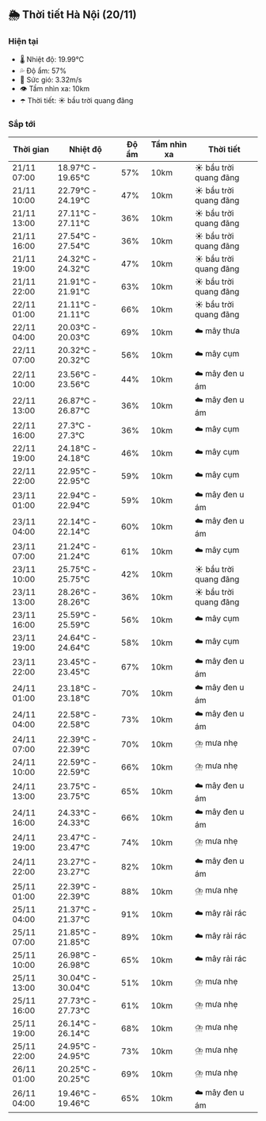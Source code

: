 ## 🌦️ Thời tiết Hà Nội (20/11)

### Hiện tại

- 🌡️ Nhiệt độ: 19.99℃
- 💦 Độ ẩm: 57%
- 💨 Sức gió: 3.32m/s
- 👁️ Tầm nhìn xa: 10km
- ☂️ Thời tiết: ☀️ bầu trời quang đãng

### Sắp tới

| Thời gian | Nhiệt độ | Độ ẩm | Tầm nhìn xa | Thời tiết |
| --- | --- | --- | --- | --- |
| 21/11 07:00 | 18.97℃ - 19.65℃ | 57% | 10km | ☀️ bầu trời quang đãng |
| 21/11 10:00 | 22.79℃ - 24.19℃ | 47% | 10km | ☀️ bầu trời quang đãng |
| 21/11 13:00 | 27.11℃ - 27.11℃ | 36% | 10km | ☀️ bầu trời quang đãng |
| 21/11 16:00 | 27.54℃ - 27.54℃ | 36% | 10km | ☀️ bầu trời quang đãng |
| 21/11 19:00 | 24.32℃ - 24.32℃ | 47% | 10km | ☀️ bầu trời quang đãng |
| 21/11 22:00 | 21.91℃ - 21.91℃ | 63% | 10km | ☀️ bầu trời quang đãng |
| 22/11 01:00 | 21.11℃ - 21.11℃ | 66% | 10km | ☀️ bầu trời quang đãng |
| 22/11 04:00 | 20.03℃ - 20.03℃ | 69% | 10km | ☁️ mây thưa |
| 22/11 07:00 | 20.32℃ - 20.32℃ | 56% | 10km | ☁️ mây cụm |
| 22/11 10:00 | 23.56℃ - 23.56℃ | 44% | 10km | ☁️ mây đen u ám |
| 22/11 13:00 | 26.87℃ - 26.87℃ | 36% | 10km | ☁️ mây đen u ám |
| 22/11 16:00 | 27.3℃ - 27.3℃ | 36% | 10km | ☁️ mây cụm |
| 22/11 19:00 | 24.18℃ - 24.18℃ | 46% | 10km | ☁️ mây cụm |
| 22/11 22:00 | 22.95℃ - 22.95℃ | 59% | 10km | ☁️ mây cụm |
| 23/11 01:00 | 22.94℃ - 22.94℃ | 59% | 10km | ☁️ mây đen u ám |
| 23/11 04:00 | 22.14℃ - 22.14℃ | 60% | 10km | ☁️ mây đen u ám |
| 23/11 07:00 | 21.24℃ - 21.24℃ | 61% | 10km | ☁️ mây cụm |
| 23/11 10:00 | 25.75℃ - 25.75℃ | 42% | 10km | ☀️ bầu trời quang đãng |
| 23/11 13:00 | 28.26℃ - 28.26℃ | 36% | 10km | ☀️ bầu trời quang đãng |
| 23/11 16:00 | 25.59℃ - 25.59℃ | 56% | 10km | ☁️ mây cụm |
| 23/11 19:00 | 24.64℃ - 24.64℃ | 58% | 10km | ☁️ mây cụm |
| 23/11 22:00 | 23.45℃ - 23.45℃ | 67% | 10km | ☁️ mây đen u ám |
| 24/11 01:00 | 23.18℃ - 23.18℃ | 70% | 10km | ☁️ mây đen u ám |
| 24/11 04:00 | 22.58℃ - 22.58℃ | 73% | 10km | ☁️ mây đen u ám |
| 24/11 07:00 | 22.39℃ - 22.39℃ | 70% | 10km | ⛈️ mưa nhẹ |
| 24/11 10:00 | 22.59℃ - 22.59℃ | 66% | 10km | ⛈️ mưa nhẹ |
| 24/11 13:00 | 23.75℃ - 23.75℃ | 65% | 10km | ☁️ mây đen u ám |
| 24/11 16:00 | 24.33℃ - 24.33℃ | 66% | 10km | ☁️ mây đen u ám |
| 24/11 19:00 | 23.47℃ - 23.47℃ | 74% | 10km | ⛈️ mưa nhẹ |
| 24/11 22:00 | 23.27℃ - 23.27℃ | 82% | 10km | ☁️ mây đen u ám |
| 25/11 01:00 | 22.39℃ - 22.39℃ | 88% | 10km | ⛈️ mưa nhẹ |
| 25/11 04:00 | 21.37℃ - 21.37℃ | 91% | 10km | ☁️ mây rải rác |
| 25/11 07:00 | 21.85℃ - 21.85℃ | 89% | 10km | ☁️ mây rải rác |
| 25/11 10:00 | 26.98℃ - 26.98℃ | 65% | 10km | ☁️ mây rải rác |
| 25/11 13:00 | 30.04℃ - 30.04℃ | 51% | 10km | ⛈️ mưa nhẹ |
| 25/11 16:00 | 27.73℃ - 27.73℃ | 61% | 10km | ⛈️ mưa nhẹ |
| 25/11 19:00 | 26.14℃ - 26.14℃ | 68% | 10km | ⛈️ mưa nhẹ |
| 25/11 22:00 | 24.95℃ - 24.95℃ | 73% | 10km | ⛈️ mưa nhẹ |
| 26/11 01:00 | 20.25℃ - 20.25℃ | 69% | 10km | ⛈️ mưa nhẹ |
| 26/11 04:00 | 19.46℃ - 19.46℃ | 65% | 10km | ☁️ mây đen u ám |
